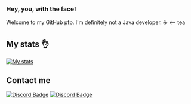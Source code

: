 ### Hey, you, with the face!
Welcome to my GitHub pfp. I'm definitely not a Java developer. ☕ <-- tea

## My stats 👌
[![My stats](https://github-readme-stats.vercel.app/api?username=inc0g-repoz)](https://github.com/anuraghazra/github-readme-stats)

## Contact me
[![Discord Badge](https://img.shields.io/badge/-Vadik%235134-blue?style=social&logo=Discord&link=https://discord.com/users/408196690647056384)](https://discord.com/users/408196690647056384)
[![Discord Badge](https://img.shields.io/badge/-Nitka%236240-blue?style=social&logo=Discord&link=https://discord.com/users/391549863185219585)](https://discord.com/users/391549863185219585)
